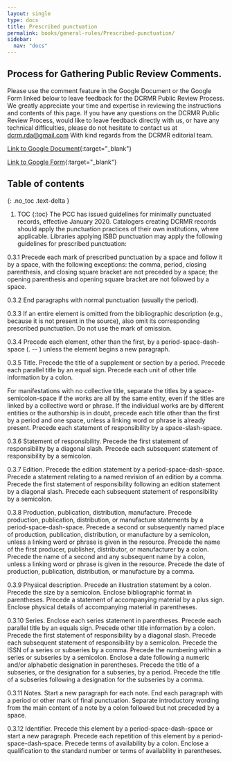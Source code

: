 ```yaml
---
layout: single
type: docs
title: Prescribed punctuation
permalink: books/general-rules/Prescribed-punctuation/
sidebar:
  nav: "docs"
---
```


## Process for Gathering Public Review Comments.
Please use the comment feature in the Google Document or the Google Form linked below to leave feedback for the DCRMR Public Review Process.  We greatly appreciate your time and expertise in reviewing the instructions and contents of this page.  If you have any questions on the DCRMR Public Review Process, would like to leave feedback directly with us, or have any technical difficulties, please do not hesitate to contact us at dcrm.rda@gmail.com  With kind regards from the DCRMR editorial team.

[Link to Google Document](https://docs.google.com/document/d/1QSJPb33T4EIJQCCDpFQWTDUdDk-D_x35hkt7qPtwRYQ/edit){:target="_blank"}

[Link to Google Form](https://docs.google.com/forms/d/e/1FAIpQLSdNtJkbY1mngdTcvCoB7zZcpaIuuKHvlbyiidP-QunDy14VcQ/viewform){:target="_blank"}

## Table of contents
{: .no_toc .text-delta }

1. TOC
{:toc}
The PCC has issued guidelines for minimally punctuated records, effective January 2020. Catalogers creating DCRMR records should apply the punctuation practices of their own institutions, where applicable. Libraries applying ISBD punctuation may apply the following guidelines for prescribed punctuation:

<a name="0.3.1">0.3.1</a> Precede each mark of prescribed punctuation by a space and follow it by a space, with the following exceptions: the comma, period, closing parenthesis, and closing square bracket are not preceded by a space; the opening parenthesis and opening square bracket are not followed by a space.

<a name="0.3.2">0.3.2</a> End paragraphs with normal punctuation (usually the period).

<a name="0.3.3">0.3.3</a> If an entire element is omitted from the bibliographic description (e.g., because it is not present in the source), also omit its corresponding prescribed punctuation. Do not use the mark of omission.

<a name="0.3.4">0.3.4</a> Precede each element, other than the first, by a period-space-dash-space (. -- ) unless the element begins a new paragraph.

<a name="0.3.5">0.3.5 Title.</a> Precede the title of a supplement or section by a period. Precede each parallel title by an equal sign. Precede each unit of other title information by a colon.

For manifestations with no collective title, separate the titles by a space-semicolon-space if the works are all by the same entity, even if the titles are linked by a collective word or phrase. If the individual works are by different entities or the authorship is in doubt, precede each title other than the first by a period and one space, unless a linking word or phrase is already present. Precede each statement of responsibility by a space-slash-space.

<a name="0.3.6">0.3.6 Statement of responsibility.</a> Precede the first statement of responsibility by a diagonal slash. Precede each subsequent statement of responsibility by a semicolon.

<a name="0.3.7">0.3.7 Edition.</a> Precede the edition statement by a period-space-dash-space. Precede a statement relating to a named revision of an edition by a comma. Precede the first statement of responsibility following an edition statement by a diagonal slash. Precede each subsequent statement of responsibility by a semicolon.

<a name="0.3.8">0.3.8 Production, publication, distribution, manufacture.</a> Precede production, publication, distribution, or manufacture statements by a period-space-dash-space. Precede a second or subsequently named place of production, publication, distribution, or manufacture by a semicolon, unless a linking word or phrase is given in the resource. Precede the name of the first producer, publisher, distributor, or manufacturer by a colon. Precede the name of a second and any subsequent name by a colon, unless a linking word or phrase is given in the resource. Precede the date of production, publication, distribution, or manufacture by a comma.

<a name="0.3.9">0.3.9 Physical description.</a> Precede an illustration statement by a colon. Precede the size by a semicolon. Enclose bibliographic format in parentheses. Precede a statement of accompanying material by a plus sign. Enclose physical details of accompanying material in parentheses.

<a name="0.3.10">0.3.10 Series.</a> Enclose each series statement in parentheses. Precede each parallel title by an equals sign. Precede other title information by a colon. Precede the first statement of responsibility by a diagonal slash. Precede each subsequent statement of responsibility by a semicolon. Precede the ISSN of a series or subseries by a comma. Precede the numbering within a series or subseries by a semicolon. Enclose a date following a numeric and/or alphabetic designation in parentheses. Precede the title of a subseries, or the designation for a subseries, by a period. Precede the title of a subseries following a designation for the subseries by a comma.

<a name="0.3.11">0.3.11 Notes.</a> Start a new paragraph for each note. End each paragraph with a period or other mark of final punctuation. Separate introductory wording from the main content of a note by a colon followed but not preceded by a space. 

<a name="0.3.12">0.3.12 Identifier.</a> Precede this element by a period-space-dash-space or start a new paragraph. Precede each repetition of this element by a period-space-dash-space. Precede terms of availability by a colon. Enclose a qualification to the standard number or terms of availability in parentheses.




